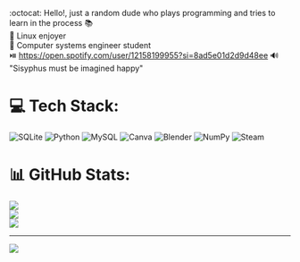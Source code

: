 :octocat: Hello!, just a random dude who plays programming and tries to learn in the process 📚 <br>
🐧 Linux enjoyer<br>
🐉 Computer systems engineer student <br>
⏯️ https://open.spotify.com/user/12158199955?si=8ad5e01d2d9d48ee 🔊<br>
"Sisyphus must be imagined happy"


# 💻 Tech Stack:
![SQLite](https://img.shields.io/badge/sqlite-%2307405e.svg?style=flat&logo=sqlite&logoColor=white) ![Python](https://img.shields.io/badge/python-3670A0?style=flat&logo=python&logoColor=ffdd54) ![MySQL](https://img.shields.io/badge/mysql-4479A1.svg?style=flat&logo=mysql&logoColor=white) ![Canva](https://img.shields.io/badge/Canva-%2300C4CC.svg?style=flat&logo=Canva&logoColor=white) ![Blender](https://img.shields.io/badge/blender-%23F5792A.svg?style=flat&logo=blender&logoColor=white) ![NumPy](https://img.shields.io/badge/numpy-%23013243.svg?style=flat&logo=numpy&logoColor=white) ![Steam](https://img.shields.io/badge/steam-%23000000.svg?style=flat&logo=steam&logoColor=white)
# 📊 GitHub Stats:
![](https://github-readme-stats.vercel.app/api?username=LeoEsp02&theme=gruvbox&hide_border=false&include_all_commits=false&count_private=false)<br/>
![](https://nirzak-streak-stats.vercel.app/?user=LeoEsp02&theme=gruvbox&hide_border=false)<br/>
![](https://github-readme-stats.vercel.app/api/top-langs/?username=LeoEsp02&theme=gruvbox&hide_border=false&include_all_commits=false&count_private=false&layout=compact)

---
[![](https://visitcount.itsvg.in/api?id=LeoEsp02&icon=2&color=3)](https://visitcount.itsvg.in)

<!-- Proudly created with GPRM ( https://gprm.itsvg.in ) -->
